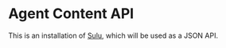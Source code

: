 # Agent Content API

This is an installation of [Sulu](http://sulu.io), which will be used as a JSON API.
